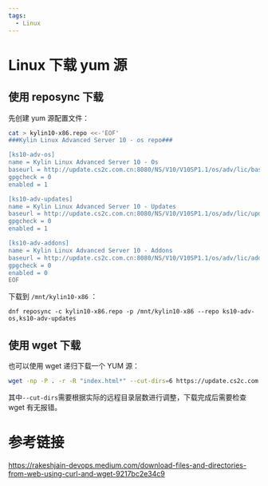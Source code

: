 ```yaml
---
tags:
  - Linux
---
```


# Linux 下载 yum 源

## 使用 reposync 下载

先创建 yum 源配置文件：

```bash
cat > kylin10-x86.repo <<-'EOF'
###Kylin Linux Advanced Server 10 - os repo###

[ks10-adv-os]
name = Kylin Linux Advanced Server 10 - Os
baseurl = http://update.cs2c.com.cn:8080/NS/V10/V10SP1.1/os/adv/lic/base/$basearch/
gpgcheck = 0
enabled = 1

[ks10-adv-updates]
name = Kylin Linux Advanced Server 10 - Updates
baseurl = http://update.cs2c.com.cn:8080/NS/V10/V10SP1.1/os/adv/lic/updates/$basearch/
gpgcheck = 0
enabled = 1

[ks10-adv-addons]
name = Kylin Linux Advanced Server 10 - Addons
baseurl = http://update.cs2c.com.cn:8080/NS/V10/V10SP1.1/os/adv/lic/addons/$basearch/
gpgcheck = 0
enabled = 0
EOF
```

下载到 `/mnt/kylin10-x86` ：

```
dnf reposync -c kylin10-x86.repo -p /mnt/kylin10-x86 --repo ks10-adv-os,ks10-adv-updates
```

## 使用 wget 下载

也可以使用 wget 递归下载一个 YUM 源：

```bash
wget -np -P . -r -R "index.html*" --cut-dirs=6 https://update.cs2c.com.cn/NS/V10/V10SP1.1/os/adv/lic/updates/
```

其中`--cut-dirs`需要根据实际的远程目录层数进行调整，下载完成后需要检查 wget 有无报错。

# 参考链接

<https://rakeshjain-devops.medium.com/download-files-and-directories-from-web-using-curl-and-wget-9217bc2e34c9>
